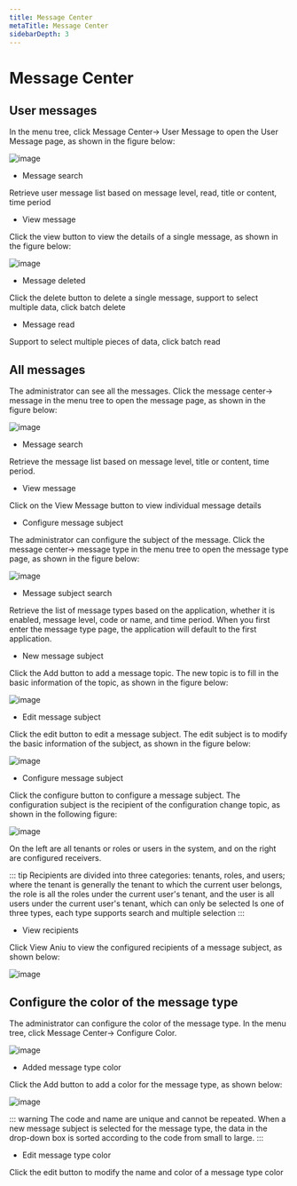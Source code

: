 ```yaml
---
title: Message Center
metaTitle: Message Center
sidebarDepth: 3
---
```


# Message Center

## User messages

In the menu tree, click Message Center-> User Message to open the User Message page, as shown in the figure below:

<img :src = "$withBase('/userManual/userMsg.png')" alt = "image">

* Message search

Retrieve user message list based on message level, read, title or content, time period

* View message

Click the view button to view the details of a single message, as shown in the figure below:

<img :src = "$withBase('/userManual/viewUserMsg.png')" alt = "image">

* Message deleted

Click the delete button to delete a single message, support to select multiple data, click batch delete

* Message read

Support to select multiple pieces of data, click batch read


## All messages

The administrator can see all the messages. Click the message center-> message in the menu tree to open the message page, as shown in the figure below:

<img :src = "$withBase('/userManual/adminMsg.png')" alt = "image">

* Message search

Retrieve the message list based on message level, title or content, time period.

* View message

Click on the View Message button to view individual message details

* Configure message subject

The administrator can configure the subject of the message. Click the message center-> message type in the menu tree to open the message type page, as shown in the figure below:

<img :src = "$withBase('/userManual/typeConfig.png')" alt = "image">

* Message subject search

Retrieve the list of message types based on the application, whether it is enabled, message level, code or name, and time period. When you first enter the message type page, the application will default to the first application.

* New message subject

Click the Add button to add a message topic. The new topic is to fill in the basic information of the topic, as shown in the figure below:

<img :src = "$withBase('/userManual/addType.png')" alt = "image">

* Edit message subject

Click the edit button to edit a message subject. The edit subject is to modify the basic information of the subject, as shown in the figure below:

<img :src = "$withBase('/userManual/editType.png')" alt = "image">

* Configure message subject

Click the configure button to configure a message subject. The configuration subject is the recipient of the configuration change topic, as shown in the following figure:

<img :src = "$withBase('/userManual/typeConfig.png')" alt = "image">

On the left are all tenants or roles or users in the system, and on the right are configured receivers.

::: tip
Recipients are divided into three categories: tenants, roles, and users; where the tenant is generally the tenant to which the current user belongs, the role is all the roles under the current user's tenant, and the user is all users under the current user's tenant, which can only be selected Is one of three types, each type supports search and multiple selection
:::

* View recipients

Click View Aniu to view the configured recipients of a message subject, as shown below:

<img :src = "$withBase('/userManual/viewReceives.png')" alt = "image">


## Configure the color of the message type

The administrator can configure the color of the message type. In the menu tree, click Message Center-> Configure Color.

<img :src = "$withBase('/userManual/color.png')" alt = "image">

* Added message type color

Click the Add button to add a color for the message type, as shown below:

<img :src = "$withBase('/userManual/addColor.png')" alt = "image">

::: warning
The code and name are unique and cannot be repeated. When a new message subject is selected for the message type, the data in the drop-down box is sorted according to the code from small to large.
:::

* Edit message type color

Click the edit button to modify the name and color of a message type color